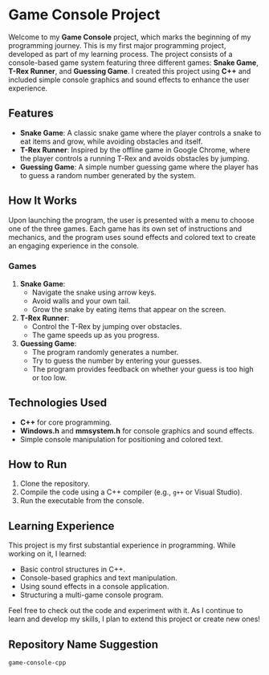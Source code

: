 # Game Console Project

Welcome to my **Game Console** project, which marks the beginning of my programming journey. This is my first major programming project, developed as part of my learning process. The project consists of a console-based game system featuring three different games: **Snake Game**, **T-Rex Runner**, and **Guessing Game**. I created this project using **C++** and included simple console graphics and sound effects to enhance the user experience.

## Features
- **Snake Game**: A classic snake game where the player controls a snake to eat items and grow, while avoiding obstacles and itself.
- **T-Rex Runner**: Inspired by the offline game in Google Chrome, where the player controls a running T-Rex and avoids obstacles by jumping.
- **Guessing Game**: A simple number guessing game where the player has to guess a random number generated by the system.

## How It Works
Upon launching the program, the user is presented with a menu to choose one of the three games. Each game has its own set of instructions and mechanics, and the program uses sound effects and colored text to create an engaging experience in the console.

### Games
1. **Snake Game**:
   - Navigate the snake using arrow keys.
   - Avoid walls and your own tail.
   - Grow the snake by eating items that appear on the screen.
2. **T-Rex Runner**:
   - Control the T-Rex by jumping over obstacles.
   - The game speeds up as you progress.
3. **Guessing Game**:
   - The program randomly generates a number.
   - Try to guess the number by entering your guesses.
   - The program provides feedback on whether your guess is too high or too low.

## Technologies Used
- **C++** for core programming.
- **Windows.h** and **mmsystem.h** for console graphics and sound effects.
- Simple console manipulation for positioning and colored text.

## How to Run
1. Clone the repository.
2. Compile the code using a C++ compiler (e.g., `g++` or Visual Studio).
3. Run the executable from the console.

## Learning Experience
This project is my first substantial experience in programming. While working on it, I learned:
- Basic control structures in C++.
- Console-based graphics and text manipulation.
- Using sound effects in a console application.
- Structuring a multi-game console program.

Feel free to check out the code and experiment with it. As I continue to learn and develop my skills, I plan to extend this project or create new ones!

## Repository Name Suggestion
`game-console-cpp`

